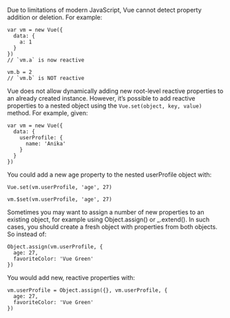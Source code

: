 Due to limitations of modern JavaScript, Vue cannot detect property addition or deletion. For example:

```
var vm = new Vue({
  data: {
    a: 1
  }
})
// `vm.a` is now reactive

vm.b = 2
// `vm.b` is NOT reactive
```

Vue does not allow dynamically adding new root-level reactive properties to an already created instance. However, it’s possible to add reactive properties to a nested object using the `Vue.set(object, key, value)` method. For example, given:

```
var vm = new Vue({
  data: {
    userProfile: {
      name: 'Anika'
    }
  }
})
```

You could add a new age property to the nested userProfile object with:

```
Vue.set(vm.userProfile, 'age', 27)
```

```
vm.$set(vm.userProfile, 'age', 27)
```

Sometimes you may want to assign a number of new properties to an existing object, for example using Object.assign() or _.extend(). In such cases, you should create a fresh object with properties from both objects. So instead of:

```
Object.assign(vm.userProfile, {
  age: 27,
  favoriteColor: 'Vue Green'
})
```

You would add new, reactive properties with:

```
vm.userProfile = Object.assign({}, vm.userProfile, {
  age: 27,
  favoriteColor: 'Vue Green'
})
```
